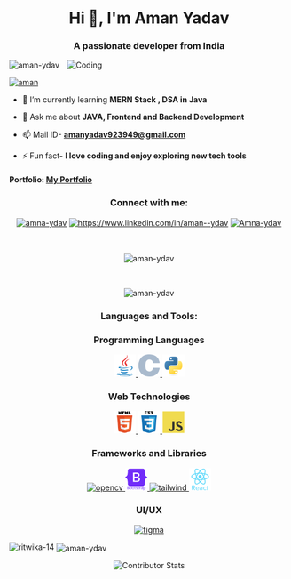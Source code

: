 <h1 align="center">Hi 👋, I'm Aman Yadav</h1>
<h3 align="center">A passionate developer from India</h3>
<img border-radius: 10px align="right" alt="Coding" width="400" src="https://cdn.dribbble.com/users/1355613/screenshots/10374655/media/5691629ca1e7389c34a9c0dae158b976.gif">

<p align="left"> <img src="https://komarev.com/ghpvc/?username=aman-ydav&label=Profile%20views&color=0e75b6&style=flat" alt="aman-ydav" /> </p>

<p align="left"> <a href="https://instagram.com/aman_ydav.01" target="blank"><img src="https://img.shields.io/badge/Instagram-aman_ydav.01-%23E4405F?style=for-the-badge&logo=instagram&logoColor=white" alt="aman" /></a> </p>

- 🌱 I’m currently learning **MERN Stack , DSA in Java**

- 💬 Ask me about **JAVA, Frontend and Backend Development**

- 📫 Mail ID- **amanyadav923949@gmail.com**

- ⚡ Fun fact- **I love coding and enjoy exploring new tech tools**

<h4 align="left"> Portfolio: <a href="https://aman-ydav.vercel.app" target="_blank">My Portfolio</a></h3>


<h3 align="center">Connect with me:</h3>
<p align="center">
<a href="https://twitter.com/aman-ydav" target="blank"><img align="center" src="https://raw.githubusercontent.com/rahuldkjain/github-profile-readme-generator/master/src/images/icons/Social/twitter.svg" alt="amna-ydav" height="30" width="40" /></a>
<a href="https://www.linkedin.com/in/aman--yadv/" 
  target="blank"><img align="center" src="https://raw.githubusercontent.com/rahuldkjain/github-profile-readme-generator/master/src/images/icons/Social/linked-in-alt.svg" alt="https://www.linkedin.com/in/aman--ydav" height="30" width="40" /></a>
<a href="https://leetcode.com/u/Aman-ydav/" target="blank"><img align="center" src="https://raw.githubusercontent.com/rahuldkjain/github-profile-readme-generator/master/src/images/icons/Social/leet-code.svg" alt="Amna-ydav" height="30" width="40" /></a>
</p>

<br>

<p align="center"><img align="center" src="https://github-readme-streak-stats.herokuapp.com/?user=Aman-ydav&theme=merko&show_icons=true" alt="aman-ydav" /></p><br>
<p align="center"><img src="https://github-profile-trophy.vercel.app/?username=Aman-ydav&margin-w=5&theme=radical&no-frame=true&no-bg=true" alt="aman-ydav" /></p>
<h3 align="center">Languages and Tools:</h3>

<h3 align="center">Programming Languages</h3>  
<p align="center"><a href="https://www.java.com" target="_blank" rel="noreferrer"> <img src="https://raw.githubusercontent.com/devicons/devicon/master/icons/java/java-original.svg" alt="java" width="40" height="40"/> </a> <a href="https://www.cprogramming.com/" target="_blank" rel="noreferrer"> <img src="https://raw.githubusercontent.com/devicons/devicon/master/icons/c/c-original.svg" alt="c" width="40" height="40"/> </a><a href="https://www.python.org" target="_blank" rel="noreferrer"> <img src="https://raw.githubusercontent.com/devicons/devicon/master/icons/python/python-original.svg" alt="python" width="40" height="40"/> </a>
  
<h3 align="center">Web Technologies</h3>  
 <p align="center"><a href="https://www.w3.org/html/" target="_blank" rel="noreferrer"> <img src="https://raw.githubusercontent.com/devicons/devicon/master/icons/html5/html5-original-wordmark.svg" alt="html5" width="40" height="40"/> </a><a href="https://www.w3schools.com/css/" target="_blank" rel="noreferrer"> <img src="https://raw.githubusercontent.com/devicons/devicon/master/icons/css3/css3-original-wordmark.svg" alt="css3" width="40" height="40"/> </a><a href="https://developer.mozilla.org/en-US/docs/Web/JavaScript" target="_blank" rel="noreferrer"> <img src="https://raw.githubusercontent.com/devicons/devicon/master/icons/javascript/javascript-original.svg" alt="javascript" width="40" height="40"/> </a>

<h3 align="center">Frameworks and Libraries</h3>
  <p align="center"><a href="https://opencv.org/" target="_blank" rel="noreferrer"> <img src="https://www.vectorlogo.zone/logos/opencv/opencv-icon.svg" alt="opencv" width="40" height="40"/> </a><a href="https://getbootstrap.com" target="_blank" rel="noreferrer"> <img src="https://raw.githubusercontent.com/devicons/devicon/master/icons/bootstrap/bootstrap-plain-wordmark.svg" alt="bootstrap" width="40" height="40"/> </a><a href="https://tailwindcss.com/" target="_blank" rel="noreferrer"> <img src="https://www.vectorlogo.zone/logos/tailwindcss/tailwindcss-icon.svg" alt="tailwind" width="40" height="40"/> </a><a href="https://reactjs.org/" target="_blank" rel="noreferrer"> <img src="https://raw.githubusercontent.com/devicons/devicon/master/icons/react/react-original-wordmark.svg" alt="react" width="40" height="40"/> </a> 

 <h3 align="center">UI/UX </h3>
  <p align="center"><a  href="https://www.figma.com/" target="_blank" rel="noreferrer"> <img src="https://www.vectorlogo.zone/logos/figma/figma-icon.svg" alt="figma" width="40" height="40"/> </a>

<p><img align="left" src="https://github-readme-stats.vercel.app/api/top-langs?username=ritwika-14&show_icons=true&locale=en&layout=compact&theme=tokyonight" alt="ritwika-14" /></p>

<p>&nbsp;<img align="center" src="https://github-readme-stats.vercel.app/api?username=Aman-ydav&show_icons=true&locale=en&theme=tokyonight" alt="aman-ydav" /></p>

<p align="center"><img src="https://github-contributor-stats.vercel.app/api?username=Aman-ydav&limit=5&theme=radical&combine_all_yearly_contributions=true" alt="Contributor Stats" /></p>
